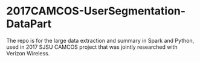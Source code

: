 # 2017CAMCOS-UserSegmentation-DataPart
The repo is for the large data extraction and summary in Spark and Python, used in 2017 SJSU CAMCOS project that was jointly researched with Verizon Wireless.
